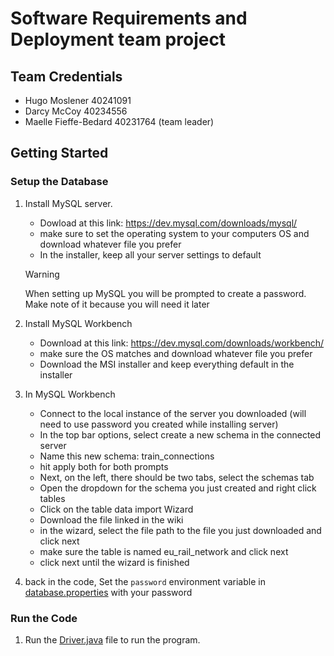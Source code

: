 # Software Requirements and Deployment team project

## Team Credentials

- Hugo Moslener 40241091
- Darcy McCoy 40234556
- Maelle Fieffe-Bedard 40231764 (team leader)

## Getting Started

### Setup the Database

1. Install MySQL server.
   - Dowload at this link: https://dev.mysql.com/downloads/mysql/
   - make sure to set the operating system to your computers OS and download whatever file you prefer
   - In the installer, keep all your server settings to default

    > [!WARNING]  
    > When setting up MySQL you will be prompted to create a password. Make note of it because you will need it later

1. Install MySQL Workbench
   - Download at this link: https://dev.mysql.com/downloads/workbench/
   - make sure the OS matches and download whatever file you prefer
   - Download the MSI installer and keep everything default in the installer

1. In MySQL Workbench
   - Connect to the local instance of the server you downloaded (will need to use password you created while installing server)
   - In the top bar options, select create a new schema in the connected server
   - Name this new schema: train_connections
   - hit apply both for both prompts
   - Next, on the left, there should be two tabs, select the schemas tab
   - Open the dropdown for the schema you just created and right click tables
   - Click on the table data import Wizard
   - Download the file linked in the wiki
   - in the wizard, select the file path to the file you just downloaded and click next
   - make sure the table is named eu_rail_network and click next
   - click next until the wizard is finished

1. back in the code, Set the `password` environment variable in [database.properties](database.properties) with your password

### Run the Code

1. Run the [Driver.java](src/main/driver/Driver.java) file to run the program.
